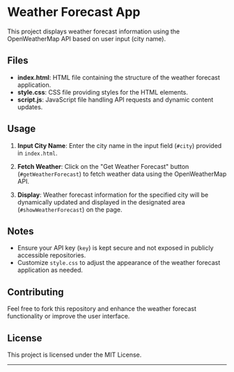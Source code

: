 # Weather Forecast App

This project displays weather forecast information using the OpenWeatherMap API based on user input (city name).

## Files

- **index.html**: HTML file containing the structure of the weather forecast application.
- **style.css**: CSS file providing styles for the HTML elements.
- **script.js**: JavaScript file handling API requests and dynamic content updates.



## Usage

1. **Input City Name**: Enter the city name in the input field (`#city`) provided in `index.html`.

2. **Fetch Weather**: Click on the "Get Weather Forecast" button (`#getWeatherForecast`) to fetch weather data using the OpenWeatherMap API.

3. **Display**: Weather forecast information for the specified city will be dynamically updated and displayed in the designated area (`#showWeatherForecast`) on the page.


## Notes

- Ensure your API key (`key`) is kept secure and not exposed in publicly accessible repositories.
- Customize `style.css` to adjust the appearance of the weather forecast application as needed.

## Contributing

Feel free to fork this repository and enhance the weather forecast functionality or improve the user interface.

## License

This project is licensed under the MIT License.

---


